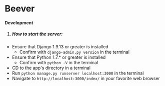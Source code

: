 # Beever

#### Development
1. ##### How to start the server:
  - Ensure that Django 1.9.13 or greater is installed
    * Confirm with `django-admin.py version` in the terminal
  - Ensure that Python 1.7.* or greater is installed
    * Confirm with `python -V` in the terminal
  - CD to the app's directory in a terminal
  - Run `python manage.py runserver localhost:3000` in the terminal
  - Navigate to `http://localhost:3000/index/` in your favorite web browser